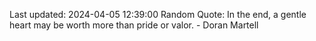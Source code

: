 Last updated: 2024-04-05 12:39:00
Random Quote: In the end, a gentle heart may be worth more than pride or valor.  -  Doran Martell
